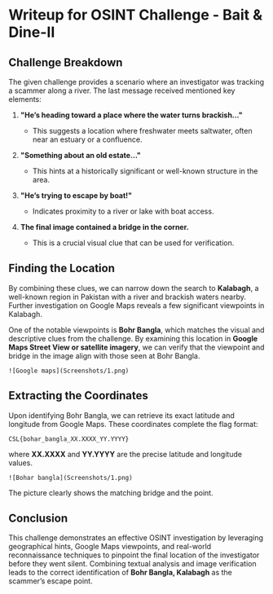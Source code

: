 # Writeup for OSINT Challenge - Bait & Dine-II

## Challenge Breakdown

The given challenge provides a scenario where an investigator was tracking a scammer along a river. The last message received mentioned key elements:

1. **"He’s heading toward a place where the water turns brackish…"**

   - This suggests a location where freshwater meets saltwater, often near an estuary or a confluence.

2. **"Something about an old estate…"**

   - This hints at a historically significant or well-known structure in the area.

3. **"He’s trying to escape by boat!"**

   - Indicates proximity to a river or lake with boat access.

4. **The final image contained a bridge in the corner.**

   - This is a crucial visual clue that can be used for verification.

## Finding the Location

By combining these clues, we can narrow down the search to **Kalabagh**, a well-known region in Pakistan with a river and brackish waters nearby. Further investigation on Google Maps reveals a few significant viewpoints in Kalabagh.

One of the notable viewpoints is **Bohr Bangla**, which matches the visual and descriptive clues from the challenge. By examining this location in **Google Maps Street View or satellite imagery**, we can verify that the viewpoint and bridge in the image align with those seen at Bohr Bangla.

```
![Google maps](Screenshots/1.png)
```

## Extracting the Coordinates

Upon identifying Bohr Bangla, we can retrieve its exact latitude and longitude from Google Maps. These coordinates complete the flag format:

```
CSL{bohar_bangla_XX.XXXX_YY.YYYY}
```

where **XX.XXXX** and **YY.YYYY** are the precise latitude and longitude values.

```
![Bohar bangla](Screenshots/1.png)

```
The picture clearly shows the matching bridge and the point.

## Conclusion

This challenge demonstrates an effective OSINT investigation by leveraging geographical hints, Google Maps viewpoints, and real-world reconnaissance techniques to pinpoint the final location of the investigator before they went silent. Combining textual analysis and image verification leads to the correct identification of **Bohr Bangla, Kalabagh** as the scammer’s escape point.



